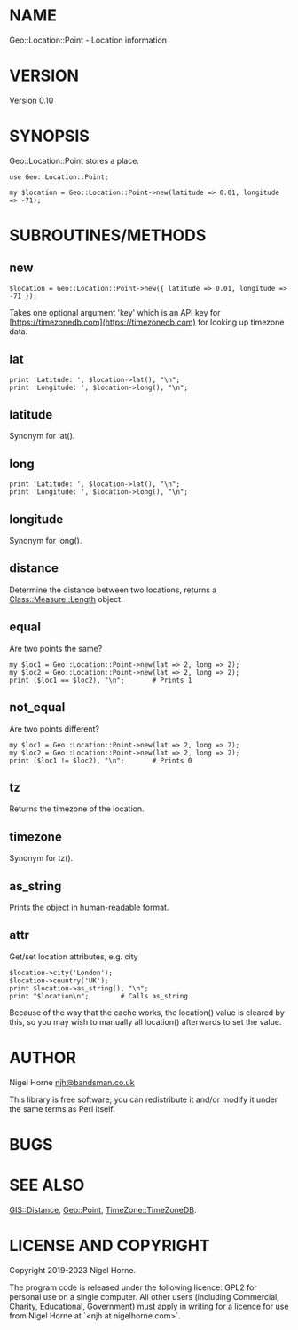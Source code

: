 # NAME

Geo::Location::Point - Location information

# VERSION

Version 0.10

# SYNOPSIS

Geo::Location::Point stores a place.

    use Geo::Location::Point;

    my $location = Geo::Location::Point->new(latitude => 0.01, longitude => -71);

# SUBROUTINES/METHODS

## new

    $location = Geo::Location::Point->new({ latitude => 0.01, longitude => -71 });

Takes one optional argument 'key' which is an API key for [https://timezonedb.com](https://timezonedb.com) for looking up timezone data.

## lat

    print 'Latitude: ', $location->lat(), "\n";
    print 'Longitude: ', $location->long(), "\n";

## latitude

Synonym for lat().

## long

    print 'Latitude: ', $location->lat(), "\n";
    print 'Longitude: ', $location->long(), "\n";

## longitude

Synonym for long().

## distance

Determine the distance between two locations,
returns a [Class::Measure::Length](https://metacpan.org/pod/Class%3A%3AMeasure%3A%3ALength) object.

## equal

Are two points the same?

    my $loc1 = Geo::Location::Point->new(lat => 2, long => 2);
    my $loc2 = Geo::Location::Point->new(lat => 2, long => 2);
    print ($loc1 == $loc2), "\n";       # Prints 1

## not\_equal

Are two points different?

    my $loc1 = Geo::Location::Point->new(lat => 2, long => 2);
    my $loc2 = Geo::Location::Point->new(lat => 2, long => 2);
    print ($loc1 != $loc2), "\n";       # Prints 0

## tz

Returns the timezone of the location.

## timezone

Synonym for tz().

## as\_string

Prints the object in human-readable format.

## attr

Get/set location attributes, e.g. city

    $location->city('London');
    $location->country('UK');
    print $location->as_string(), "\n";
    print "$location\n";        # Calls as_string

Because of the way that the cache works, the location() value is cleared by this, so
you may wish to manually all location() afterwards to set the value.

# AUTHOR

Nigel Horne <njh@bandsman.co.uk>

This library is free software; you can redistribute it and/or modify
it under the same terms as Perl itself.

# BUGS

# SEE ALSO

[GIS::Distance](https://metacpan.org/pod/GIS%3A%3ADistance),
[Geo::Point](https://metacpan.org/pod/Geo%3A%3APoint),
[TimeZone::TimeZoneDB](https://metacpan.org/pod/TimeZone%3A%3ATimeZoneDB).

# LICENSE AND COPYRIGHT

Copyright 2019-2023 Nigel Horne.

The program code is released under the following licence: GPL2 for personal use on a single computer.
All other users (including Commercial, Charity, Educational, Government)
must apply in writing for a licence for use from Nigel Horne at \`&lt;njh at nigelhorne.com>\`.
